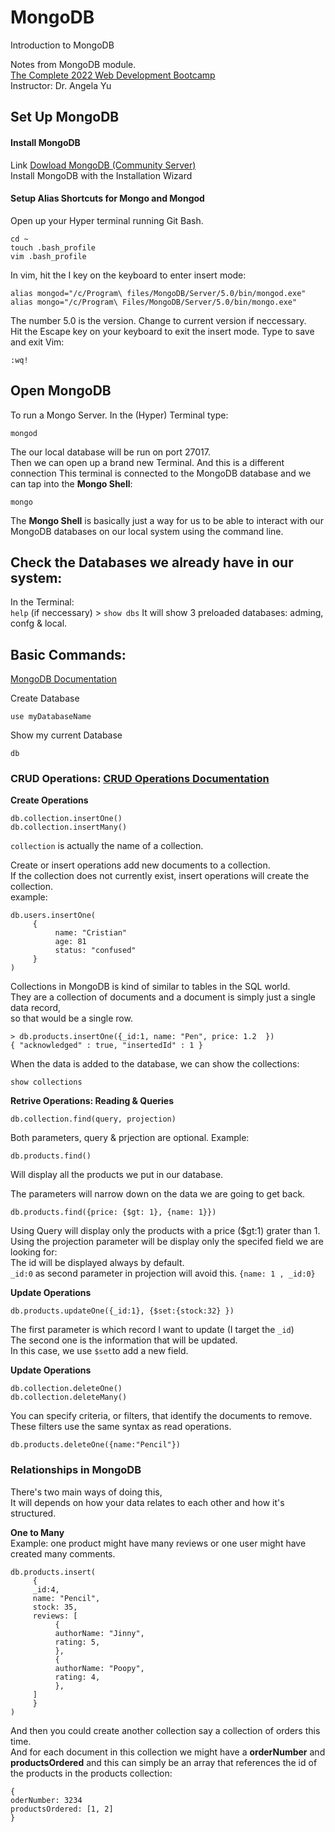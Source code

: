 # MongoDB
Introduction to MongoDB

Notes from MongoDB module.     
[The Complete 2022 Web Development Bootcamp](https://www.udemy.com/course/the-complete-web-development-bootcamp/)  
Instructor: Dr. Angela Yu   

## Set Up MongoDB
#### Install MongoDB
Link [Dowload MongoDB (Community Server)](https://www.mongodb.com/try/download/community)            
Install MongoDB with the Installation Wizard

#### Setup Alias Shortcuts for Mongo and Mongod
Open up your Hyper terminal running Git Bash.      
```
cd ~
touch .bash_profile
vim .bash_profile
```
In vim, hit the I key on the keyboard to enter insert mode:    
```
alias mongod="/c/Program\ files/MongoDB/Server/5.0/bin/mongod.exe"
alias mongo="/c/Program\ Files/MongoDB/Server/5.0/bin/mongo.exe"
```
The number 5.0 is the version. Change to current version if neccessary.       
Hit the Escape key on your keyboard to exit the insert mode. Type to save and exit Vim:
```
:wq!
```

## Open MongoDB
To run a Mongo Server. In the (Hyper) Terminal type:
```
mongod
```
The our local database will be run on port 27017.      
Then we can open up a brand new Terminal. And this is a different connection
This terminal is connected to the MongoDB database and we can tap into the **Mongo Shell**:
```
mongo
```
The **Mongo Shell** is basically just a way for us to be able to interact with 
our MongoDB databases on our local system using the command line.

## Check the Databases we already have in our system:
In the Terminal:        
`help` (if neccessary) > `show dbs`
It will show 3 preloaded databases: adming, confg & local.         

## Basic Commands:
[MongoDB Documentation](https://docs.mongodb.com/manual/)  

Create Database          
```
use myDatabaseName
```       
Show my current Database         
```
db
```        
### CRUD Operations: [CRUD Operations Documentation](https://docs.mongodb.com/manual/crud/)      
**Create Operations**
```
db.collection.insertOne()
db.collection.insertMany()
```
`collection` is actually the name of a collection.        

Create or insert operations add new documents to a collection.        
If the collection does not currently exist, insert operations will create the collection.     
example:
```
db.users.insertOne(
     {
          name: "Cristian"
          age: 81
          status: "confused"
     }
)
```
Collections in MongoDB is kind of similar to tables in the SQL world.       
They are a collection of documents and a document is simply just a single data record,    
so that would be a single row.      
```
> db.products.insertOne({_id:1, name: "Pen", price: 1.2  })
{ "acknowledged" : true, "insertedId" : 1 }
```
When the data is added to the database, we can show the collections:
```
show collections  
```
**Retrive Operations: Reading & Queries**
```
db.collection.find(query, projection)
```
Both parameters, query & prjection are optional. Example:
```
db.products.find()
```
Will display all the products we put in our database.  

The parameters will narrow down on the data we are going to get back.
```
db.products.find({price: {$gt: 1}, {name: 1}})
```
Using Query will display only the products with a price ($gt:1) grater than 1.      
Using the projection parameter will be display only the specifed field we are looking for:      
The id will be displayed always by default.       
`_id:0` as second parameter in projection will avoid this. `{name: 1 , _id:0}`

**Update Operations**

```
db.products.updateOne({_id:1}, {$set:{stock:32} })
```
The first parameter is which record I want to update (I target the `_id`)     
The second one is the information that will be updated.       
In this case, we use `$set`to add a new field.

**Update Operations**
```
db.collection.deleteOne()
db.collection.deleteMany() 
```
You can specify criteria, or filters, that identify the documents to remove.        
These filters use the same syntax as read operations.
```
db.products.deleteOne({name:"Pencil"})
```

### Relationships in MongoDB

There's two main ways of doing this,        
It will depends on how your data relates to each other and how it's structured.

**One to Many**      
Example: one product might have many reviews or one user might have created many comments.
```
db.products.insert(
     {
     _id:4,
     name: "Pencil",
     stock: 35,
     reviews: [
          {
          authorName: "Jinny",
          rating: 5,
          },
          {
          authorName: "Poopy",
          rating: 4,
          },  
     ]
     }
)
```
And then you could create another collection say a collection of orders this time.      
And for each document in this collection we might have a **orderNumber** and       
**productsOrdered** and this can simply be an array that references the id of the products in the
products collection:
```
{
oderNumber: 3234
productsOrdered: [1, 2]
}
```


